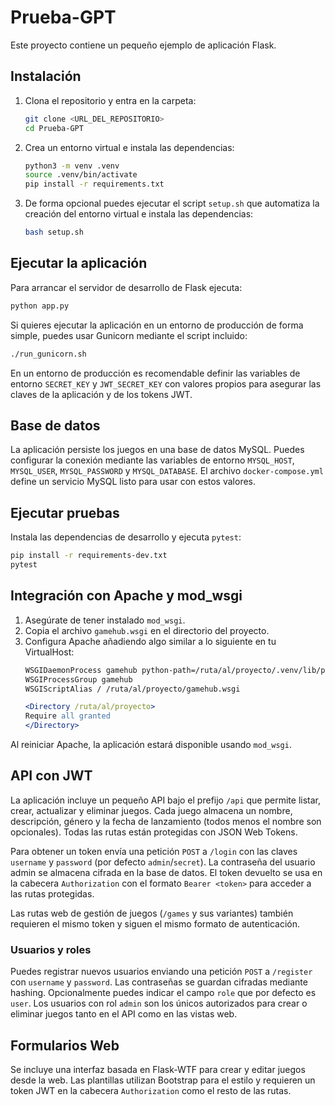 # Prueba-GPT

Este proyecto contiene un pequeño ejemplo de aplicación Flask.

## Instalación

1. Clona el repositorio y entra en la carpeta:
   ```bash
   git clone <URL_DEL_REPOSITORIO>
   cd Prueba-GPT
   ```
2. Crea un entorno virtual e instala las dependencias:
   ```bash
   python3 -m venv .venv
   source .venv/bin/activate
   pip install -r requirements.txt
   ```
3. De forma opcional puedes ejecutar el script `setup.sh` que automatiza la
   creación del entorno virtual e instala las dependencias:
   ```bash
   bash setup.sh
   ```


## Ejecutar la aplicación

Para arrancar el servidor de desarrollo de Flask ejecuta:
```bash
python app.py
```

Si quieres ejecutar la aplicación en un entorno de producción de forma
simple, puedes usar Gunicorn mediante el script incluido:
```bash
./run_gunicorn.sh
```

En un entorno de producción es recomendable definir las variables de entorno
`SECRET_KEY` y `JWT_SECRET_KEY` con valores propios para asegurar las claves
de la aplicación y de los tokens JWT.

## Base de datos

La aplicación persiste los juegos en una base de datos MySQL. Puedes
configurar la conexión mediante las variables de entorno `MYSQL_HOST`,
`MYSQL_USER`, `MYSQL_PASSWORD` y `MYSQL_DATABASE`. El archivo
`docker-compose.yml` define un servicio MySQL listo para usar con estos
valores.

## Ejecutar pruebas

Instala las dependencias de desarrollo y ejecuta `pytest`:

```bash
pip install -r requirements-dev.txt
pytest
```

## Integración con Apache y mod_wsgi

1. Asegúrate de tener instalado `mod_wsgi`.
2. Copia el archivo `gamehub.wsgi` en el directorio del proyecto.
3. Configura Apache añadiendo algo similar a lo siguiente en tu VirtualHost:
    ```apache
    WSGIDaemonProcess gamehub python-path=/ruta/al/proyecto/.venv/lib/python3.x/site-packages
    WSGIProcessGroup gamehub
    WSGIScriptAlias / /ruta/al/proyecto/gamehub.wsgi
    
    <Directory /ruta/al/proyecto>
    Require all granted
    </Directory>
    ```

Al reiniciar Apache, la aplicación estará disponible usando `mod_wsgi`.

## API con JWT

La aplicación incluye un pequeño API bajo el prefijo `/api` que permite listar,
crear, actualizar y eliminar juegos. Cada juego almacena un nombre,
descripción, género y la fecha de lanzamiento (todos menos el nombre son
opcionales). Todas las rutas están protegidas con JSON Web Tokens.

Para obtener un token envía una petición `POST` a `/login` con las claves
`username` y `password` (por defecto `admin`/`secret`). La contraseña del usuario admin se almacena cifrada en la base de datos.
El token devuelto se usa en la cabecera `Authorization` con el formato `Bearer <token>` para acceder
a las rutas protegidas.

Las rutas web de gestión de juegos (`/games` y sus variantes) también requieren
el mismo token y siguen el mismo formato de autenticación.

### Usuarios y roles

Puedes registrar nuevos usuarios enviando una petición `POST` a `/register` con
`username` y `password`. Las contraseñas se guardan cifradas mediante hashing. Opcionalmente puedes indicar el campo `role` que por
defecto es `user`. Los usuarios con rol `admin` son los únicos autorizados para
crear o eliminar juegos tanto en el API como en las vistas web.

## Formularios Web

Se incluye una interfaz basada en Flask-WTF para crear y editar juegos desde la web. Las plantillas utilizan Bootstrap para el estilo y requieren un token JWT en la cabecera `Authorization` como el resto de las rutas.
